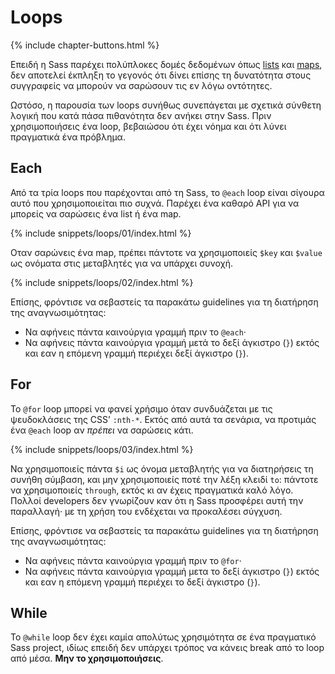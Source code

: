 
# Loops

{% include chapter-buttons.html %}

Επειδή η Sass παρέχει πολύπλοκες δομές δεδομένων όπως [lists](#lists) και [maps](#maps), δεν αποτελεί έκπληξη το γεγονός ότι δίνει επίσης τη δυνατότητα στους συγγραφείς να μπορούν να σαρώσουν τις εν λόγω οντότητες.

Ωστόσο, η παρουσία των loops συνήθως συνεπάγεται με σχετικά σύνθετη λογική που κατά πάσα πιθανότητα δεν ανήκει στην Sass. Πριν χρησιμοποιήσεις ένα loop, βεβαιώσου ότι έχει νόημα και ότι λύνει πραγματικά ένα πρόβλημα.

## Each

Από τα τρία loops που παρέχονται από τη Sass, το `@each` loop είναι σίγουρα αυτό που χρησιμοποιείται πιο συχνά. Παρέχει ένα καθαρό API για να μπορείς να σαρώσεις ένα list ή ένα map.

{% include snippets/loops/01/index.html %}

Οταν σαρώνεις ένα map, πρέπει πάντοτε να χρησιμοποιείς `$key` και `$value` ως ονόματα στις μεταβλητές για να υπάρχει συνοχή.

{% include snippets/loops/02/index.html %}

Επίσης, φρόντισε να σεβαστείς τα παρακάτω guidelines για τη διατήρηση της αναγνωσιμότητας:

* Να αφήνεις πάντα καινούργια γραμμή πριν το `@each`·
* Να αφήνεις πάντα καινούργια γραμμή μετά το δεξί άγκιστρο (`}`) εκτός και εαν η επόμενη γραμμή περιέχει δεξί άγκιστρο (`}`).

## For

Το `@for` loop μπορεί να φανεί χρήσιμο όταν συνδυάζεται με τις ψευδοκλάσεις της CSS’ `:nth-*`. Εκτός από αυτά τα σενάρια, να προτιμάς ένα `@each` loop αν *πρέπει* να σαρώσεις κάτι.

{% include snippets/loops/03/index.html %}

Να χρησιμοποιείς πάντα `$i` ως όνομα μεταβλητής για να διατηρήσεις τη συνήθη σύμβαση, και μην χρησιμοποιείς ποτέ την λέξη κλειδί `to`: πάντοτε να χρησιμοποιείς `through`, εκτός κι αν έχεις πραγματικά καλό λόγο. Πολλοί developers δεν γνωρίζουν καν ότι η Sass προσφέρει αυτή την παραλλαγή· με τη χρήση του ενδέχεται να προκαλέσει σύγχυση.

Επίσης, φρόντισε να σεβαστείς τα παρακάτω guidelines για τη διατήρηση της αναγνωσιμότητας:

* Να αφήνεις πάντα καινούργια γραμμή πριν το `@for`·
* Να αφήνεις πάντα καινούργια γραμμή μετα το δεξί άγκιστρο (`}`) εκτός και εαν η επόμενη γραμμή περιέχει το δεξί άγκιστρο (`}`).

## While

Το `@while` loop δεν έχει καμία απολύτως χρησιμότητα σε ένα πραγματικό Sass project, ιδίως επειδή δεν υπάρχει τρόπος να κάνεις break από το loop από μέσα. **Μην το χρησιμοποιήσεις**.
